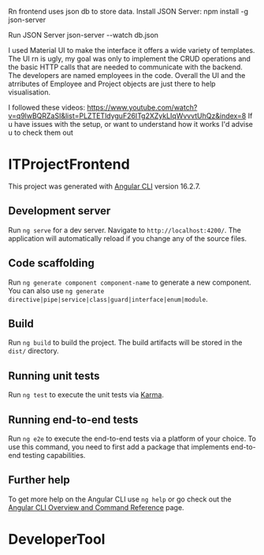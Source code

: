 Rn frontend uses json db to store data. 
Install JSON Server:
npm install -g json-server

Run JSON Server
json-server --watch db.json

I used Material UI to make the interface it offers a wide variety of templates. The UI rn is ugly, my goal was only to implement the CRUD operations and the basic HTTP calls that are needed to communicate with the backend. The developers are named employees in the code. Overall the UI and the atrributes of Employee and Project objects are just there to help visualisation.

I followed these videos: https://www.youtube.com/watch?v=q9lwBQRZaSI&list=PLZTETldyguF26ITg2XZykLIqWvvvtUhQz&index=8
If u have issues with the setup, or want to understand how it works I'd advise u to check them out 


# ITProjectFrontend



This project was generated with [Angular CLI](https://github.com/angular/angular-cli) version 16.2.7.

## Development server

Run `ng serve` for a dev server. Navigate to `http://localhost:4200/`. The application will automatically reload if you change any of the source files.

## Code scaffolding

Run `ng generate component component-name` to generate a new component. You can also use `ng generate directive|pipe|service|class|guard|interface|enum|module`.

## Build

Run `ng build` to build the project. The build artifacts will be stored in the `dist/` directory.

## Running unit tests

Run `ng test` to execute the unit tests via [Karma](https://karma-runner.github.io).

## Running end-to-end tests

Run `ng e2e` to execute the end-to-end tests via a platform of your choice. To use this command, you need to first add a package that implements end-to-end testing capabilities.

## Further help

To get more help on the Angular CLI use `ng help` or go check out the [Angular CLI Overview and Command Reference](https://angular.io/cli) page.
# DeveloperTool

